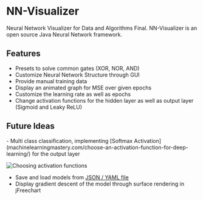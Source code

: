 # NN-Visualizer
Neural Network Visualizer for Data and Algorithms Final. NN-Visualizer is an open source Java Neural Network framework.

<h2>Features</h2>

  - Presets to solve common gates (XOR, NOR, AND)
  - Customize Neural Network Structure through GUI
  - Provide manual training data
  - Display an animated graph for MSE over given epochs
  - Customize the learning rate as well as epochs
  - Change activation functions for the hidden layer as well as output layer (Sigmoid and Leaky ReLU)
 
 
 
 <h2>Future Ideas</h2>
 - Multi class classification, implementing [Softmax Activation](machinelearningmastery.com/choose-an-activation-function-for-deep-learning/) for the output layer

![Choosing activation functions](https://machinelearningmastery.com/wp-content/uploads/2020/12/How-to-Choose-an-Output-Layer-Activation-Function.png)

 - Save and load models from [JSON / YAML file](https://machinelearningmastery.com/save-load-keras-deep-learning-models/) 
 - Display gradient descent of the model through surface rendering in jFreechart

 

